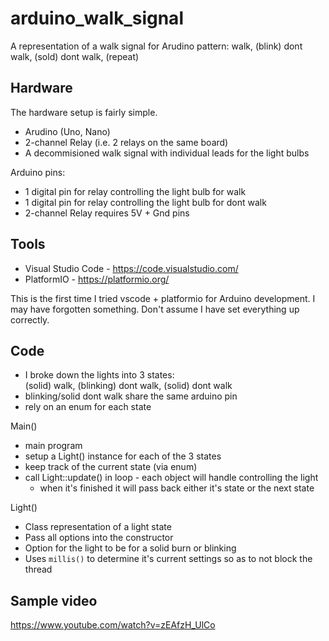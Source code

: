 # arduino_walk_signal

A representation of a walk signal for Arudino
pattern: walk, (blink) dont walk, (sold) dont walk, (repeat)

## Hardware

The hardware setup is fairly simple.
* Arudino (Uno, Nano)
* 2-channel Relay (i.e. 2 relays on the same board)
* A  decommisioned walk signal with individual leads for the light bulbs

Arduino pins:
* 1 digital pin for relay controlling the light bulb for walk
* 1 digital pin for relay controlling the light bulb for dont walk
* 2-channel Relay requires 5V + Gnd pins

## Tools

* Visual Studio Code - https://code.visualstudio.com/
* PlatformIO - https://platformio.org/

This is the first time I tried vscode + platformio for Arduino development. I may have forgotten something. Don't assume I have set everything up correctly.

## Code

* I broke down the lights into 3 states:   
(solid) walk, (blinking) dont walk, (solid) dont walk
* blinking/solid dont walk share the same arduino pin
* rely on an enum for each state

Main()
* main program
* setup a Light() instance for each of the 3 states
* keep track of the current state (via enum)
* call Light::update() in loop - each object will handle controlling the light 
    * when it's finished it will pass back either it's state or the next state

Light()
* Class representation of a light state
* Pass all options into the constructor
* Option for the light to be for a solid burn or blinking
* Uses `millis()` to determine it's current settings so as to not block the thread


## Sample video

https://www.youtube.com/watch?v=zEAfzH_UlCo